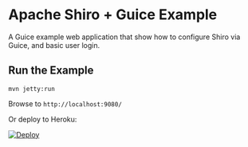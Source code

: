 Apache Shiro + Guice Example
============================

A Guice example web application that show how to configure Shiro via Guice, and basic user login.

Run the Example
---------------

```
mvn jetty:run
```

Browse to `http://localhost:9080/`

Or deploy to Heroku:

[![Deploy](https://www.herokucdn.com/deploy/button.svg)](https://heroku.com/deploy?template=https://github.com/bdemers/heroku-examples-runner&env\[ARTIFACT_ID\]=samples-guice)
